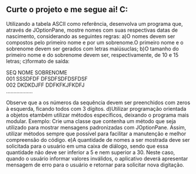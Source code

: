 ## Curte o projeto e me segue ai! C:

Utilizando   a   tabela   ASCII   como   referência,   desenvolva   um   programa   que,   através   de JOptionPane,   mostre   nomes   com   suas  respectivas  datas   de   nascimento,   considerando   as seguintes regras: 
a)O nomes devem ser compostos pelo primeiro nome e por um sobrenome.O primeiro nome e o sobrenome devem ser gerados com letras maiúsuclas; 
b)O tamanho do primeiro nome e do sobrenome devem ser, respectivamente, de 10 e 15 letras; 
c)formato de saída: 

SEQ  NOME           SOBRENOME                    
001    SSSDFDF      DFSDFSDFDSFDSF          
002    DKDKDJFF DDFKFKJFKDFJ              
..................

Observe  que  a  os  números  da  sequência  devem  ser  preenchidos  com  zeros  à  esquerda, ficando todos com 3 dígitos.
d)Utilizar  programação  orientada  a  objetos  etambém  utilizar  métodos  específicos,  deixando  o programa mais  modular. Exemplo: Crie uma classe que contenha um método que seja utilizado para  mostrar  mensagens  padronizadas  com  JOptionPane.  Assim,  utilizar  métodos  sempre  que possível para facilitar a manutenção e melhor compreensão do código. 
e)A  quantidade  de  nomes  a  ser  mostrada  deve  ser  solicitada  para  o  usuário  em  uma  caixa  de diálogo,  sendo  que  essa  quantidade  não  deve  ser  inferior  a  5  e  nem  superior  a  30.  Neste  caso, quando  o  usuário  informar  valores  inválidos,  o  aplicativo  deverá apresentar  mensagem  de  erro para o usuário e retornar para solicitar nova digitação.